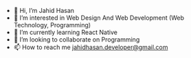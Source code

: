 - 👋 Hi, I’m Jahid Hasan
- 👀 I’m interested in Web Design And Web Development (Web Technology, Programming)
- 🌱 I’m currently learning React Native
- 💞️ I’m looking to collaborate on Programming
- 📫 How to reach me jahidhasan.developer@gmail.com

<!---
jahid757/jahid757 is a ✨ special ✨ repository because its `README.md` (this file) appears on your GitHub profile.
You can click the Preview link to take a look at your changes.
--->
